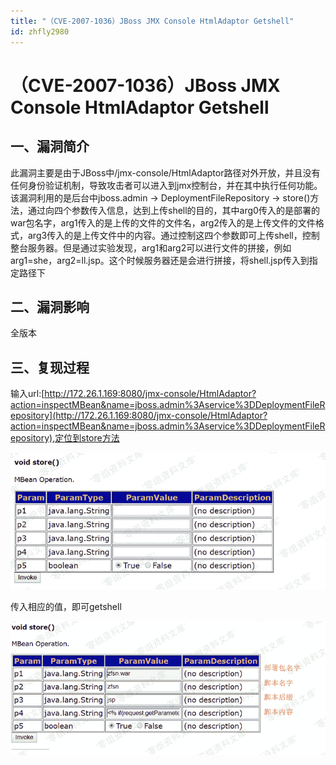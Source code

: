 ```yaml
---
title: "（CVE-2007-1036）JBoss JMX Console HtmlAdaptor Getshell"
id: zhfly2980
---
```


# （CVE-2007-1036）JBoss JMX Console HtmlAdaptor Getshell

## 一、漏洞简介

此漏洞主要是由于JBoss中/jmx-console/HtmlAdaptor路径对外开放，并且没有任何身份验证机制，导致攻击者可以进入到jmx控制台，并在其中执行任何功能。该漏洞利用的是后台中jboss.admin -> DeploymentFileRepository -> store()方法，通过向四个参数传入信息，达到上传shell的目的，其中arg0传入的是部署的war包名字，arg1传入的是上传的文件的文件名，arg2传入的是上传文件的文件格式，arg3传入的是上传文件中的内容。通过控制这四个参数即可上传shell，控制整台服务器。但是通过实验发现，arg1和arg2可以进行文件的拼接，例如arg1=she，arg2=ll.jsp。这个时候服务器还是会进行拼接，将shell.jsp传入到指定路径下

## 二、漏洞影响

全版本

## 三、复现过程

输入url:[http://172.26.1.169:8080/jmx-console/HtmlAdaptor?action=inspectMBean&name=jboss.admin%3Aservice%3DDeploymentFileRepository](http://172.26.1.169:8080/jmx-console/HtmlAdaptor?action=inspectMBean&name=jboss.admin%3Aservice%3DDeploymentFileRepository),定位到store方法

![image](../img/854046eb9315a57dd6ffda591058646b.png)

传入相应的值，即可getshell

![image](../img/27828d0e3be5776d42605631a4e061e9.png)